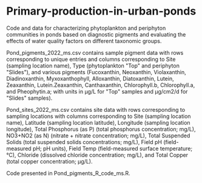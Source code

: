 # Primary-production-in-urban-ponds
Code and data for characterizing phytoplankton and periphyton communities in ponds based on diagnostic pigments and evaluating the effects of water quality factors on different taxonomic groups.

Pond_pigments_2022_ms.csv contains sample pigment data with rows corresponding to unique entries and columns corresponding to Site (sampling location name), Type (phytoplankton "Top" and periphyton "Slides"), and various pigments (Fucoxanthin, Neoxanthin, Violaxanthin, Diadinoxanthin, Myxoxanthophyll, Alloxanthin, Diatoxanthin, Lutein, Zeaxanthin, Lutein.Zeaxanthin, Canthaxanthin, Chlorophyll.b, Chlorophyll.a, and Pheophytin.a; with units in µg/L for "Top" samples and µg/cm2/d for "Slides" samples).

Pond_sites_2022_ms.csv contains site data with rows corresponding to sampling locations with columns corresponding to Site (sampling location name), Latitude (sampling location latitude), Longitude (sampling location longitude), Total Phosphorus (as P) (total phosphorus concentration; mg/L), NO3+NO2 (as N) (nitrate + nitrate concentration; mg/L), Total Suspended Solids (total suspended solids concentrations; mg/L), Field pH (field-measured pH; pH units), Field Temp (field-measured surface temperature; °C), Chloride (dissolved chloride concentration; mg/L), and Total Copper (total copper concentration; µg/L).

Code presented in Pond_pigments_R_code_ms.R.

